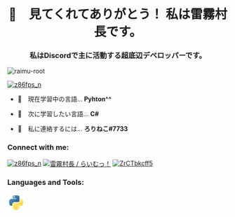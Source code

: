 <h1 align="center">👋　見てくれてありがとう！ 私は雷霧村長です。</h1>
<h3 align="center">私はDiscordで主に活動する超底辺デベロッパーです。</h3>

<p align="left"> <img src="https://komarev.com/ghpvc/?username=raimu-root&label=%E8%A6%8B%E3%81%A6%E3%81%8F%E3%82%8C%E3%81%9F%E6%96%B9&color=ce69b3&style=flat" alt="raimu-root" /> </p>

<p align="left"> <a href="https://twitter.com/z86fps_n" target="blank"><img src="https://img.shields.io/twitter/follow/z86fps_n?logo=twitter&style=for-the-badge" alt="z86fps_n" /></a> </p>

- 📝　現在学習中の言語… **Pyhton^^**

- 📌　次に学習したい言語… **C#**

- 💬　私に連絡するには… **ろりねこ#7733**

<h3 align="left">Connect with me:</h3>
<p align="left">
<a href="https://twitter.com/z86fps_n" target="blank"><img align="center" src="https://raw.githubusercontent.com/rahuldkjain/github-profile-readme-generator/master/src/images/icons/Social/twitter.svg" alt="z86fps_n" height="30" width="40" /></a>
<a href="https://www.youtube.com/c/雷霧村長 / らいむっ！" target="blank"><img align="center" src="https://raw.githubusercontent.com/rahuldkjain/github-profile-readme-generator/master/src/images/icons/Social/youtube.svg" alt="雷霧村長 / らいむっ！" height="30" width="40" /></a>
<a href="https://discord.gg/ZrCTbkcff5" target="blank"><img align="center" src="https://raw.githubusercontent.com/rahuldkjain/github-profile-readme-generator/master/src/images/icons/Social/discord.svg" alt="ZrCTbkcff5" height="30" width="40" /></a>
</p>

<h3 align="left">Languages and Tools:</h3>
<p align="left"> <a href="https://www.python.org" target="_blank" rel="noreferrer"> <img src="https://raw.githubusercontent.com/devicons/devicon/master/icons/python/python-original.svg" alt="python" width="40" height="40"/> </a> </p>

